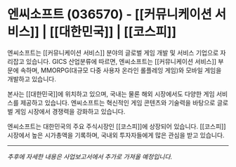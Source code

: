 # 엔씨소프트 (036570) - [[커뮤니케이션 서비스]] | [[대한민국]] | [[코스피]]

엔씨소프트는 [[커뮤니케이션 서비스]] 분야의 글로벌 게임 개발 및 서비스 기업으로 자리잡고 있습니다. GICS 산업분류에 따르면, 엔씨소프트는 [[커뮤니케이션 서비스]] 부문에 속하며, MMORPG(대규모 다중 사용자 온라인 롤플레잉 게임)와 모바일 게임을 개발하고 있습니다.

본사는 [[대한민국]]에 위치하고 있으며, 국내는 물론 해외 시장에서도 다양한 게임 서비스를 제공하고 있습니다. 엔씨소프트는 혁신적인 게임 콘텐츠와 기술력을 바탕으로 글로벌 게임 시장에서 경쟁력을 강화하고 있습니다.

엔씨소프트는 대한민국의 주요 주식시장인 [[코스피]]에 상장되어 있습니다. [[코스피]] 시장에서 높은 시가총액을 기록하며, 국내외 투자자들에게 많은 관심을 받고 있습니다.

---

*추후에 자세한 내용은 사업보고서에서 추가로 가져올 예정입니다.*